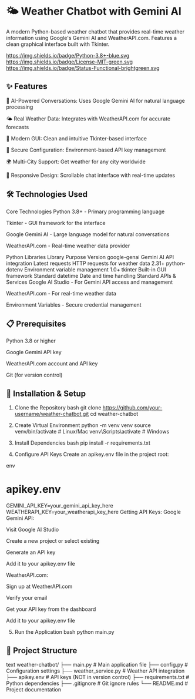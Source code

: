 # 🌤️ Weather Chatbot with Gemini AI
A modern Python-based weather chatbot that provides real-time weather information using Google's Gemini AI and WeatherAPI.com. Features a clean graphical interface built with Tkinter.

https://img.shields.io/badge/Python-3.8+-blue.svg
https://img.shields.io/badge/License-MIT-green.svg
https://img.shields.io/badge/Status-Functional-brightgreen.svg

## ✨ Features
🤖 AI-Powered Conversations: Uses Google Gemini AI for natural language processing

🌤️ Real Weather Data: Integrates with WeatherAPI.com for accurate forecasts

🎨 Modern GUI: Clean and intuitive Tkinter-based interface

🔐 Secure Configuration: Environment-based API key management

🌍 Multi-City Support: Get weather for any city worldwide

📱 Responsive Design: Scrollable chat interface with real-time updates

## 🛠️ Technologies Used
Core Technologies
Python 3.8+ - Primary programming language

Tkinter - GUI framework for the interface

Google Gemini AI - Large language model for natural conversations

WeatherAPI.com - Real-time weather data provider

Python Libraries
Library	Purpose	Version
google-genai	Gemini AI API integration	Latest
requests	HTTP requests for weather data	2.31+
python-dotenv	Environment variable management	1.0+
tkinter	Built-in GUI framework	Standard
datetime	Date and time handling	Standard
APIs & Services
Google AI Studio - For Gemini API access and management

WeatherAPI.com - For real-time weather data

Environment Variables - Secure credential management

## 📋 Prerequisites
Python 3.8 or higher

Google Gemini API key

WeatherAPI.com account and API key

Git (for version control)

## 🚀 Installation & Setup
   
1. Clone the Repository
bash
git clone https://github.com/your-username/weather-chatbot.git
cd weather-chatbot
    
2. Create Virtual Environment
   python -m venv venv
source venv/bin/activate  # Linux/Mac
venv\Scripts\activate    # Windows

3. Install Dependencies
bash
pip install -r requirements.txt
4. Configure API Keys
Create an apikey.env file in the project root:

env
# apikey.env
GEMINI_API_KEY=your_gemini_api_key_here
WEATHERAPI_KEY=your_weatherapi_key_here
Getting API Keys:
Google Gemini API:

Visit Google AI Studio

Create a new project or select existing

Generate an API key

Add it to your apikey.env file

WeatherAPI.com:

Sign up at WeatherAPI.com

Verify your email

Get your API key from the dashboard

Add it to your apikey.env file

5. Run the Application
bash
python main.py
## 📁 Project Structure
text
weather-chatbot/
├── main.py                 # Main application file
├── config.py              # Configuration settings
├── weather_service.py     # Weather API integration
├── apikey.env            # API keys (NOT in version control)
├── requirements.txt       # Python dependencies
├── .gitignore            # Git ignore rules
└── README.md             # Project documentation
